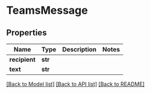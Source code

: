 # TeamsMessage


## Properties

Name | Type | Description | Notes
------------ | ------------- | ------------- | -------------
**recipient** | **str** |  | 
**text** | **str** |  | 

[[Back to Model list]](../README.md#models) [[Back to API list]](../README.md#api-endpoints) [[Back to README]](../README.md)


